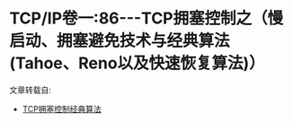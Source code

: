 # TCP/IP卷一:86---TCP拥塞控制之（慢启动、拥塞避免技术与经典算法(Tahoe、Reno以及快速恢复算法)）

文章转载自:

- [TCP拥塞控制经典算法](https://blog.csdn.net/qq_41453285/article/details/104225820)